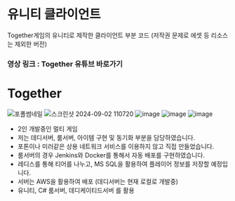 # 유니티 클라이언트
Together게임의 유니티로 제작한 클라이언트 부분 코드 (저작권 문제로 에셋 등 리소스는 제외한 버전)

### 영상 링크 : Together 유튜브 바로가기

# Together
![포폴썸네일](https://github.com/user-attachments/assets/a3cad82a-9fe1-49d3-8bb6-cd04d368fa79)
![스크린샷 2024-09-02 110720](https://github.com/user-attachments/assets/18030390-6ff2-4547-881d-fbc4c91579e5)
![image](https://github.com/user-attachments/assets/eb3ce92e-293c-4505-ab11-206c0220028a)
![image](https://github.com/user-attachments/assets/d2dd081d-8025-4dd1-9e3c-f7a1130283d9)
![image](https://github.com/user-attachments/assets/f34ea6eb-d96b-4ebb-bd74-e04ab3e906c2)
- 2인 개발중인 멀티 게임  
- 저는 데디서버, 룸서버, 아이템 구현 및 동기화 부분을 담당하였습니다.  
- 포톤이나 미러같은 상용 네트워크 서비스를 이용하지 않고 직접 만들었습니다.  
- 룸서버의 경우 Jenkins와 Docker를 통해서 자동 배포를 구현하였습니다.  
- 레디스를 통해 티어를 나누고, MS SQL을 활용하여 플레이어 정보를 저장할 예정입니다.  
- 서버는 AWS을 활용하여 배포 (데디서버는 현재 로컬로 개발중)  
- 유니티, C# 룸서버, 데디케이티드서버 를 활용  
